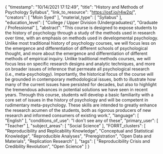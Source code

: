 {
    "timestamp": "10/14/2021 17:12:49",
    "title": "History and Methods of Psychology Syllabus",
    "link_to_resource": "https://osf.io/r4w2q/",
    "creators": [
        "Moin Syed"
    ],
    "material_type": [
        "Syllabus"
    ],
    "education_level": [
        "College / Upper Division (Undergraduates)",
        "Graduate / Professional"
    ],
    "abstract": "This course is designed to expose students to the history of psychology through a study of the methods used in research over time, with an emphasis on methods used in developmental psychology. Unlike most traditional history of psychology courses, we will focus less on the emergence and differentiation of different schools of psychological thought, and more about the emergence and differentiation of different methods of empirical inquiry. Unlike traditional methods courses, we will focus less on specific research designs and analytic techniques, and more on broader issues of inference that permeate all psychological research (i.e., meta-psychology). Importantly, the historical focus of the course will be grounded in contemporary methodological issues, both to illustrate how many of the current issues have persisted for decades, but also to highlight the tremendous advances in potential solutions we have seen in recent years. Through this course, students will develop a basic familiarity with a core set of issues in the history of psychology and will be competent in rudimentary meta-psychology. These skills are intended to greatly enhance the research acumen of the students, both as rigorous producers of new research and informed consumers of existing work.",
    "language": [
        "English"
    ],
    "conditions_of_use": "I don't see any of these",
    "primary_user": [
        "Teacher"
    ],
    "subject_areas": [
        "Social Science"
    ],
    "FORRT_clusters": [
        "Reproducibility and Replicability Knowledge",
        "Conceptual and Statistical Knowledge",
        "Reproducible Analyses",
        "Preregistration",
        "Open Data and Materials",
        "Replication Research"
    ],
    "tags": [
        "Reproducibility Crisis and Credibility Revolution",
        "Open Science"
    ]
}